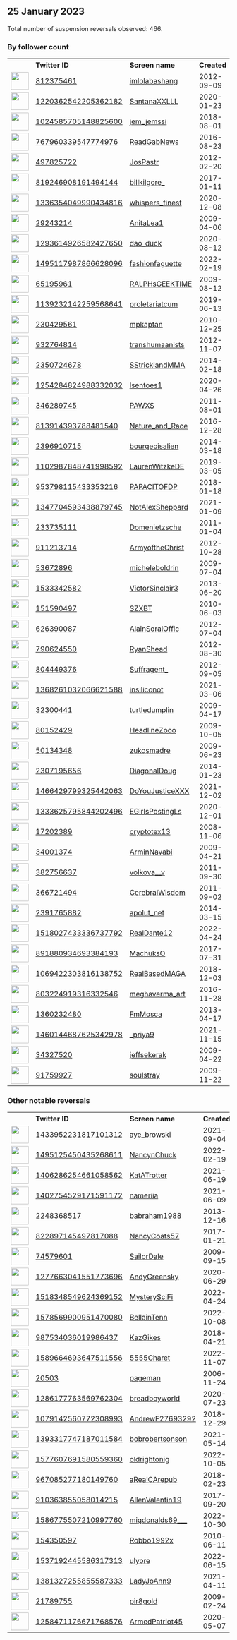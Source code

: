 
## 25 January 2023
Total number of suspension reversals observed: 466.

### By follower count
<table><tr><th></th><th align="left">Twitter ID</th><th align="left">Screen name</th>
<th align="left">Created</th><th align="left">Status</th><th align="left">Suspended</th><th align="left">Followers</th>
<tr><td><a href="https://pbs.twimg.com/profile_images/685238952484208640/ppwlVSwH_normal.png"><img src="https://pbs.twimg.com/profile_images/685238952484208640/ppwlVSwH_normal.png" width="40px" height="40px" align="center"/></a></td><td><a href="https://twitter.com/intent/user?user_id=812375461">812375461</a></td><td><a href="https://twitter.com/imlolabashang">imlolabashang</a></td><td>2012-09-09</td><td align="center"></td><td></td><td>2134168</td></tr>
<tr><td><a href="https://pbs.twimg.com/profile_images/1568421324598530048/EA14IK1P_normal.jpg"><img src="https://pbs.twimg.com/profile_images/1568421324598530048/EA14IK1P_normal.jpg" width="40px" height="40px" align="center"/></a></td><td><a href="https://twitter.com/intent/user?user_id=1220362542205362182">1220362542205362182</a></td><td><a href="https://twitter.com/SantanaXXLLL">SantanaXXLLL</a></td><td>2020-01-23</td><td align="center"></td><td>2023-01-12</td><td>582702</td></tr>
<tr><td><a href="https://pbs.twimg.com/profile_images/1637750489436569600/ZaUcuncR_normal.jpg"><img src="https://pbs.twimg.com/profile_images/1637750489436569600/ZaUcuncR_normal.jpg" width="40px" height="40px" align="center"/></a></td><td><a href="https://twitter.com/intent/user?user_id=1024585705148825600">1024585705148825600</a></td><td><a href="https://twitter.com/jem_jemssi">jem_jemssi</a></td><td>2018-08-01</td><td align="center"></td><td>2022-05-11</td><td>427933</td></tr>
<tr><td><a href="https://pbs.twimg.com/profile_images/1621258715688050688/QSh03KCd_normal.png"><img src="https://pbs.twimg.com/profile_images/1621258715688050688/QSh03KCd_normal.png" width="40px" height="40px" align="center"/></a></td><td><a href="https://twitter.com/intent/user?user_id=767960339547774976">767960339547774976</a></td><td><a href="https://twitter.com/ReadGabNews">ReadGabNews</a></td><td>2016-08-23</td><td align="center">👋</td><td>2022-12-15</td><td>354364</td></tr>
<tr><td><a href="https://pbs.twimg.com/profile_images/1580421572564860928/sLT-8IiI_normal.jpg"><img src="https://pbs.twimg.com/profile_images/1580421572564860928/sLT-8IiI_normal.jpg" width="40px" height="40px" align="center"/></a></td><td><a href="https://twitter.com/intent/user?user_id=497825722">497825722</a></td><td><a href="https://twitter.com/JosPastr">JosPastr</a></td><td>2012-02-20</td><td align="center"></td><td>2022-10-20</td><td>229639</td></tr>
<tr><td><a href="https://pbs.twimg.com/profile_images/1643400203418886144/lFt27u4o_normal.jpg"><img src="https://pbs.twimg.com/profile_images/1643400203418886144/lFt27u4o_normal.jpg" width="40px" height="40px" align="center"/></a></td><td><a href="https://twitter.com/intent/user?user_id=819246908191494144">819246908191494144</a></td><td><a href="https://twitter.com/billkilgore_">billkilgore_</a></td><td>2017-01-11</td><td align="center"></td><td>2022-07-14</td><td>210670</td></tr>
<tr><td><a href="https://pbs.twimg.com/profile_images/1351948846893395968/k846_hdF_normal.jpg"><img src="https://pbs.twimg.com/profile_images/1351948846893395968/k846_hdF_normal.jpg" width="40px" height="40px" align="center"/></a></td><td><a href="https://twitter.com/intent/user?user_id=1336354049990434816">1336354049990434816</a></td><td><a href="https://twitter.com/whispers_finest">whispers_finest</a></td><td>2020-12-08</td><td align="center"></td><td></td><td>136891</td></tr>
<tr><td><a href="https://pbs.twimg.com/profile_images/1100849238538280960/hiSNhOCY_normal.jpg"><img src="https://pbs.twimg.com/profile_images/1100849238538280960/hiSNhOCY_normal.jpg" width="40px" height="40px" align="center"/></a></td><td><a href="https://twitter.com/intent/user?user_id=29243214">29243214</a></td><td><a href="https://twitter.com/AnitaLea1">AnitaLea1</a></td><td>2009-04-06</td><td align="center"></td><td>2022-07-12</td><td>132772</td></tr>
<tr><td><a href="https://pbs.twimg.com/profile_images/1327603831979577348/Ryx8ex9s_normal.jpg"><img src="https://pbs.twimg.com/profile_images/1327603831979577348/Ryx8ex9s_normal.jpg" width="40px" height="40px" align="center"/></a></td><td><a href="https://twitter.com/intent/user?user_id=1293614926582427650">1293614926582427650</a></td><td><a href="https://twitter.com/dao_duck">dao_duck</a></td><td>2020-08-12</td><td align="center"></td><td>2022-12-02</td><td>122000</td></tr>
<tr><td><a href="https://pbs.twimg.com/profile_images/1624464984439681031/QrY7kH3v_normal.jpg"><img src="https://pbs.twimg.com/profile_images/1624464984439681031/QrY7kH3v_normal.jpg" width="40px" height="40px" align="center"/></a></td><td><a href="https://twitter.com/intent/user?user_id=1495117987866628096">1495117987866628096</a></td><td><a href="https://twitter.com/fashionfaguette">fashionfaguette</a></td><td>2022-02-19</td><td align="center"></td><td>2022-11-14</td><td>92086</td></tr>
<tr><td><a href="https://pbs.twimg.com/profile_images/704103540269162496/lVwck4h__normal.jpg"><img src="https://pbs.twimg.com/profile_images/704103540269162496/lVwck4h__normal.jpg" width="40px" height="40px" align="center"/></a></td><td><a href="https://twitter.com/intent/user?user_id=65195961">65195961</a></td><td><a href="https://twitter.com/RALPHsGEEKTIME">RALPHsGEEKTIME</a></td><td>2009-08-12</td><td align="center"></td><td></td><td>86382</td></tr>
<tr><td><a href="https://pbs.twimg.com/profile_images/1387610736726269956/cNE5AcN7_normal.jpg"><img src="https://pbs.twimg.com/profile_images/1387610736726269956/cNE5AcN7_normal.jpg" width="40px" height="40px" align="center"/></a></td><td><a href="https://twitter.com/intent/user?user_id=1139232142259568641">1139232142259568641</a></td><td><a href="https://twitter.com/proletariatcum">proletariatcum</a></td><td>2019-06-13</td><td align="center"></td><td></td><td>83965</td></tr>
<tr><td><a href="https://pbs.twimg.com/profile_images/1647715872021139458/6G3n_K9a_normal.jpg"><img src="https://pbs.twimg.com/profile_images/1647715872021139458/6G3n_K9a_normal.jpg" width="40px" height="40px" align="center"/></a></td><td><a href="https://twitter.com/intent/user?user_id=230429561">230429561</a></td><td><a href="https://twitter.com/mpkaptan">mpkaptan</a></td><td>2010-12-25</td><td align="center"></td><td></td><td>82824</td></tr>
<tr><td><a href="https://pbs.twimg.com/profile_images/1626912564914319360/LQp9dj65_normal.jpg"><img src="https://pbs.twimg.com/profile_images/1626912564914319360/LQp9dj65_normal.jpg" width="40px" height="40px" align="center"/></a></td><td><a href="https://twitter.com/intent/user?user_id=932764814">932764814</a></td><td><a href="https://twitter.com/transhumaanists">transhumaanists</a></td><td>2012-11-07</td><td align="center"></td><td>2022-02-25</td><td>78155</td></tr>
<tr><td><a href="https://pbs.twimg.com/profile_images/1498370140991156229/tHEXMt4E_normal.jpg"><img src="https://pbs.twimg.com/profile_images/1498370140991156229/tHEXMt4E_normal.jpg" width="40px" height="40px" align="center"/></a></td><td><a href="https://twitter.com/intent/user?user_id=2350724678">2350724678</a></td><td><a href="https://twitter.com/SStricklandMMA">SStricklandMMA</a></td><td>2014-02-18</td><td align="center"></td><td>2022-05-27</td><td>75695</td></tr>
<tr><td><a href="https://pbs.twimg.com/profile_images/1540809684550144006/CpIIjElj_normal.jpg"><img src="https://pbs.twimg.com/profile_images/1540809684550144006/CpIIjElj_normal.jpg" width="40px" height="40px" align="center"/></a></td><td><a href="https://twitter.com/intent/user?user_id=1254284824988332032">1254284824988332032</a></td><td><a href="https://twitter.com/lsentoes1">lsentoes1</a></td><td>2020-04-26</td><td align="center"></td><td>2022-08-27</td><td>75658</td></tr>
<tr><td><a href="https://pbs.twimg.com/profile_images/1641515183976636433/jeL980BS_normal.jpg"><img src="https://pbs.twimg.com/profile_images/1641515183976636433/jeL980BS_normal.jpg" width="40px" height="40px" align="center"/></a></td><td><a href="https://twitter.com/intent/user?user_id=346289745">346289745</a></td><td><a href="https://twitter.com/PAWXS">PAWXS</a></td><td>2011-08-01</td><td align="center"></td><td></td><td>74969</td></tr>
<tr><td><a href="https://pbs.twimg.com/profile_images/964120931806228480/hc0qERb-_normal.jpg"><img src="https://pbs.twimg.com/profile_images/964120931806228480/hc0qERb-_normal.jpg" width="40px" height="40px" align="center"/></a></td><td><a href="https://twitter.com/intent/user?user_id=813914393788481540">813914393788481540</a></td><td><a href="https://twitter.com/Nature_and_Race">Nature_and_Race</a></td><td>2016-12-28</td><td align="center"></td><td></td><td>72589</td></tr>
<tr><td><a href="https://pbs.twimg.com/profile_images/1635284830115205121/fmh9rJYs_normal.jpg"><img src="https://pbs.twimg.com/profile_images/1635284830115205121/fmh9rJYs_normal.jpg" width="40px" height="40px" align="center"/></a></td><td><a href="https://twitter.com/intent/user?user_id=2396910715">2396910715</a></td><td><a href="https://twitter.com/bourgeoisalien">bourgeoisalien</a></td><td>2014-03-18</td><td align="center"></td><td>2022-07-19</td><td>71676</td></tr>
<tr><td><a href="https://pbs.twimg.com/profile_images/1623326058324930561/25Mvvuy8_normal.jpg"><img src="https://pbs.twimg.com/profile_images/1623326058324930561/25Mvvuy8_normal.jpg" width="40px" height="40px" align="center"/></a></td><td><a href="https://twitter.com/intent/user?user_id=1102987848741998592">1102987848741998592</a></td><td><a href="https://twitter.com/LaurenWitzkeDE">LaurenWitzkeDE</a></td><td>2019-03-05</td><td align="center">✔️</td><td></td><td>67441</td></tr>
<tr><td><a href="https://pbs.twimg.com/profile_images/1279135215122817027/sLrc6vOp_normal.jpg"><img src="https://pbs.twimg.com/profile_images/1279135215122817027/sLrc6vOp_normal.jpg" width="40px" height="40px" align="center"/></a></td><td><a href="https://twitter.com/intent/user?user_id=953798115433353216">953798115433353216</a></td><td><a href="https://twitter.com/PAPACITOFDP">PAPACITOFDP</a></td><td>2018-01-18</td><td align="center">👋</td><td></td><td>67169</td></tr>
<tr><td><a href="https://pbs.twimg.com/profile_images/1487403801715822592/xL9kxKCI_normal.jpg"><img src="https://pbs.twimg.com/profile_images/1487403801715822592/xL9kxKCI_normal.jpg" width="40px" height="40px" align="center"/></a></td><td><a href="https://twitter.com/intent/user?user_id=1347704593438879745">1347704593438879745</a></td><td><a href="https://twitter.com/NotAlexSheppard">NotAlexSheppard</a></td><td>2021-01-09</td><td align="center"></td><td>2022-03-12</td><td>66840</td></tr>
<tr><td><a href="https://pbs.twimg.com/profile_images/1361085511272706051/sb00xSA6_normal.jpg"><img src="https://pbs.twimg.com/profile_images/1361085511272706051/sb00xSA6_normal.jpg" width="40px" height="40px" align="center"/></a></td><td><a href="https://twitter.com/intent/user?user_id=233735111">233735111</a></td><td><a href="https://twitter.com/Domenietzsche">Domenietzsche</a></td><td>2011-01-04</td><td align="center"></td><td>2022-05-01</td><td>66818</td></tr>
<tr><td><a href="https://pbs.twimg.com/profile_images/1323357452050567168/DPTC-8jE_normal.jpg"><img src="https://pbs.twimg.com/profile_images/1323357452050567168/DPTC-8jE_normal.jpg" width="40px" height="40px" align="center"/></a></td><td><a href="https://twitter.com/intent/user?user_id=911213714">911213714</a></td><td><a href="https://twitter.com/ArmyoftheChrist">ArmyoftheChrist</a></td><td>2012-10-28</td><td align="center"></td><td></td><td>65985</td></tr>
<tr><td><a href="https://pbs.twimg.com/profile_images/634845586286604289/iVgjS1Gj_normal.jpg"><img src="https://pbs.twimg.com/profile_images/634845586286604289/iVgjS1Gj_normal.jpg" width="40px" height="40px" align="center"/></a></td><td><a href="https://twitter.com/intent/user?user_id=53672896">53672896</a></td><td><a href="https://twitter.com/micheleboldrin">micheleboldrin</a></td><td>2009-07-04</td><td align="center"></td><td>2022-07-06</td><td>63806</td></tr>
<tr><td><a href="https://pbs.twimg.com/profile_images/423956121548636160/q6fonBdY_normal.jpeg"><img src="https://pbs.twimg.com/profile_images/423956121548636160/q6fonBdY_normal.jpeg" width="40px" height="40px" align="center"/></a></td><td><a href="https://twitter.com/intent/user?user_id=1533342582">1533342582</a></td><td><a href="https://twitter.com/VictorSinclair3">VictorSinclair3</a></td><td>2013-06-20</td><td align="center"></td><td>2022-07-31</td><td>63253</td></tr>
<tr><td><a href="https://pbs.twimg.com/profile_images/1531107247383797760/q3YwaCLu_normal.jpg"><img src="https://pbs.twimg.com/profile_images/1531107247383797760/q3YwaCLu_normal.jpg" width="40px" height="40px" align="center"/></a></td><td><a href="https://twitter.com/intent/user?user_id=151590497">151590497</a></td><td><a href="https://twitter.com/SZXBT">SZXBT</a></td><td>2010-06-03</td><td align="center"></td><td>2022-06-10</td><td>62393</td></tr>
<tr><td><a href="https://pbs.twimg.com/profile_images/1153617218355249153/lN7rhlZ1_normal.jpg"><img src="https://pbs.twimg.com/profile_images/1153617218355249153/lN7rhlZ1_normal.jpg" width="40px" height="40px" align="center"/></a></td><td><a href="https://twitter.com/intent/user?user_id=626390087">626390087</a></td><td><a href="https://twitter.com/AlainSoralOffic">AlainSoralOffic</a></td><td>2012-07-04</td><td align="center"></td><td></td><td>61700</td></tr>
<tr><td><a href="https://pbs.twimg.com/profile_images/1634237859908710400/N3_gPfFx_normal.jpg"><img src="https://pbs.twimg.com/profile_images/1634237859908710400/N3_gPfFx_normal.jpg" width="40px" height="40px" align="center"/></a></td><td><a href="https://twitter.com/intent/user?user_id=790624550">790624550</a></td><td><a href="https://twitter.com/RyanShead">RyanShead</a></td><td>2012-08-30</td><td align="center"></td><td>2022-09-01</td><td>60645</td></tr>
<tr><td><a href="https://pbs.twimg.com/profile_images/1284989864925159425/7NSrZLgO_normal.jpg"><img src="https://pbs.twimg.com/profile_images/1284989864925159425/7NSrZLgO_normal.jpg" width="40px" height="40px" align="center"/></a></td><td><a href="https://twitter.com/intent/user?user_id=804449376">804449376</a></td><td><a href="https://twitter.com/Suffragent_">Suffragent_</a></td><td>2012-09-05</td><td align="center">🔒</td><td></td><td>60435</td></tr>
<tr><td><a href="https://pbs.twimg.com/profile_images/1629876209994682368/k5a_PTN2_normal.jpg"><img src="https://pbs.twimg.com/profile_images/1629876209994682368/k5a_PTN2_normal.jpg" width="40px" height="40px" align="center"/></a></td><td><a href="https://twitter.com/intent/user?user_id=1368261032066621588">1368261032066621588</a></td><td><a href="https://twitter.com/insiliconot">insiliconot</a></td><td>2021-03-06</td><td align="center">🔒</td><td>2022-07-25</td><td>59887</td></tr>
<tr><td><a href="https://pbs.twimg.com/profile_images/1633634486385790976/kTwk9re__normal.jpg"><img src="https://pbs.twimg.com/profile_images/1633634486385790976/kTwk9re__normal.jpg" width="40px" height="40px" align="center"/></a></td><td><a href="https://twitter.com/intent/user?user_id=32300441">32300441</a></td><td><a href="https://twitter.com/turtledumplin">turtledumplin</a></td><td>2009-04-17</td><td align="center"></td><td></td><td>59835</td></tr>
<tr><td><a href="https://pbs.twimg.com/profile_images/789936012810002432/JG2xnaVB_normal.jpg"><img src="https://pbs.twimg.com/profile_images/789936012810002432/JG2xnaVB_normal.jpg" width="40px" height="40px" align="center"/></a></td><td><a href="https://twitter.com/intent/user?user_id=80152429">80152429</a></td><td><a href="https://twitter.com/HeadlineZooo">HeadlineZooo</a></td><td>2009-10-05</td><td align="center"></td><td>2022-10-01</td><td>56678</td></tr>
<tr><td><a href="https://pbs.twimg.com/profile_images/1644226293603418113/GGSqxG_p_normal.jpg"><img src="https://pbs.twimg.com/profile_images/1644226293603418113/GGSqxG_p_normal.jpg" width="40px" height="40px" align="center"/></a></td><td><a href="https://twitter.com/intent/user?user_id=50134348">50134348</a></td><td><a href="https://twitter.com/zukosmadre">zukosmadre</a></td><td>2009-06-23</td><td align="center"></td><td>2022-06-16</td><td>56398</td></tr>
<tr><td><a href="https://pbs.twimg.com/profile_images/1618290029121380353/UU2cdCd0_normal.jpg"><img src="https://pbs.twimg.com/profile_images/1618290029121380353/UU2cdCd0_normal.jpg" width="40px" height="40px" align="center"/></a></td><td><a href="https://twitter.com/intent/user?user_id=2307195656">2307195656</a></td><td><a href="https://twitter.com/DiagonalDoug">DiagonalDoug</a></td><td>2014-01-23</td><td align="center"></td><td></td><td>55947</td></tr>
<tr><td><a href="https://pbs.twimg.com/profile_images/1466790878349905922/ZB9TdQHe_normal.jpg"><img src="https://pbs.twimg.com/profile_images/1466790878349905922/ZB9TdQHe_normal.jpg" width="40px" height="40px" align="center"/></a></td><td><a href="https://twitter.com/intent/user?user_id=1466429799325442063">1466429799325442063</a></td><td><a href="https://twitter.com/DoYouJusticeXXX">DoYouJusticeXXX</a></td><td>2021-12-02</td><td align="center"></td><td>2022-12-26</td><td>55380</td></tr>
<tr><td><a href="https://pbs.twimg.com/profile_images/1636548921139896323/jRKUj-QL_normal.jpg"><img src="https://pbs.twimg.com/profile_images/1636548921139896323/jRKUj-QL_normal.jpg" width="40px" height="40px" align="center"/></a></td><td><a href="https://twitter.com/intent/user?user_id=1333625795844202496">1333625795844202496</a></td><td><a href="https://twitter.com/EGirlsPostingLs">EGirlsPostingLs</a></td><td>2020-12-01</td><td align="center">👋</td><td></td><td>52984</td></tr>
<tr><td><a href="https://pbs.twimg.com/profile_images/1442214349863485442/CJrPqqa2_normal.jpg"><img src="https://pbs.twimg.com/profile_images/1442214349863485442/CJrPqqa2_normal.jpg" width="40px" height="40px" align="center"/></a></td><td><a href="https://twitter.com/intent/user?user_id=17202389">17202389</a></td><td><a href="https://twitter.com/cryptotex13">cryptotex13</a></td><td>2008-11-06</td><td align="center"></td><td>2022-02-13</td><td>52914</td></tr>
<tr><td><a href="https://pbs.twimg.com/profile_images/1619385657419497477/Vy-kF2Vw_normal.jpg"><img src="https://pbs.twimg.com/profile_images/1619385657419497477/Vy-kF2Vw_normal.jpg" width="40px" height="40px" align="center"/></a></td><td><a href="https://twitter.com/intent/user?user_id=34001374">34001374</a></td><td><a href="https://twitter.com/ArminNavabi">ArminNavabi</a></td><td>2009-04-21</td><td align="center"></td><td></td><td>52296</td></tr>
<tr><td><a href="https://pbs.twimg.com/profile_images/1398696311923384325/h353x7-r_normal.jpg"><img src="https://pbs.twimg.com/profile_images/1398696311923384325/h353x7-r_normal.jpg" width="40px" height="40px" align="center"/></a></td><td><a href="https://twitter.com/intent/user?user_id=382756637">382756637</a></td><td><a href="https://twitter.com/volkova__v">volkova__v</a></td><td>2011-09-30</td><td align="center"></td><td></td><td>51383</td></tr>
<tr><td><a href="https://pbs.twimg.com/profile_images/1620775736293441538/yV60oP4s_normal.jpg"><img src="https://pbs.twimg.com/profile_images/1620775736293441538/yV60oP4s_normal.jpg" width="40px" height="40px" align="center"/></a></td><td><a href="https://twitter.com/intent/user?user_id=366721494">366721494</a></td><td><a href="https://twitter.com/CerebralWisdom">CerebralWisdom</a></td><td>2011-09-02</td><td align="center"></td><td>2022-09-17</td><td>51167</td></tr>
<tr><td><a href="https://pbs.twimg.com/profile_images/1429725384682184707/QVGDBuU7_normal.jpg"><img src="https://pbs.twimg.com/profile_images/1429725384682184707/QVGDBuU7_normal.jpg" width="40px" height="40px" align="center"/></a></td><td><a href="https://twitter.com/intent/user?user_id=2391765882">2391765882</a></td><td><a href="https://twitter.com/apolut_net">apolut_net</a></td><td>2014-03-15</td><td align="center"></td><td>2022-03-19</td><td>50351</td></tr>
<tr><td><a href="https://pbs.twimg.com/profile_images/1629610362151768064/snOmk2jb_normal.jpg"><img src="https://pbs.twimg.com/profile_images/1629610362151768064/snOmk2jb_normal.jpg" width="40px" height="40px" align="center"/></a></td><td><a href="https://twitter.com/intent/user?user_id=1518027433336737792">1518027433336737792</a></td><td><a href="https://twitter.com/RealDante12">RealDante12</a></td><td>2022-04-24</td><td align="center">🚫</td><td>2022-11-21</td><td>49188</td></tr>
<tr><td><a href="https://pbs.twimg.com/profile_images/1620503399539122201/hfd4yA9k_normal.jpg"><img src="https://pbs.twimg.com/profile_images/1620503399539122201/hfd4yA9k_normal.jpg" width="40px" height="40px" align="center"/></a></td><td><a href="https://twitter.com/intent/user?user_id=891880934693384193">891880934693384193</a></td><td><a href="https://twitter.com/MachuksO">MachuksO</a></td><td>2017-07-31</td><td align="center"></td><td>2022-10-30</td><td>49103</td></tr>
<tr><td><a href="https://pbs.twimg.com/profile_images/1624965385786204160/h34j3gfB_normal.jpg"><img src="https://pbs.twimg.com/profile_images/1624965385786204160/h34j3gfB_normal.jpg" width="40px" height="40px" align="center"/></a></td><td><a href="https://twitter.com/intent/user?user_id=1069422303816138752">1069422303816138752</a></td><td><a href="https://twitter.com/RealBasedMAGA">RealBasedMAGA</a></td><td>2018-12-03</td><td align="center"></td><td></td><td>48783</td></tr>
<tr><td><a href="https://pbs.twimg.com/profile_images/1574887137434124288/aiywyIRv_normal.jpg"><img src="https://pbs.twimg.com/profile_images/1574887137434124288/aiywyIRv_normal.jpg" width="40px" height="40px" align="center"/></a></td><td><a href="https://twitter.com/intent/user?user_id=803224919316332546">803224919316332546</a></td><td><a href="https://twitter.com/meghaverma_art">meghaverma_art</a></td><td>2016-11-28</td><td align="center"></td><td>2022-11-14</td><td>48681</td></tr>
<tr><td><a href="https://pbs.twimg.com/profile_images/1359482750701621251/uOXqxj-y_normal.jpg"><img src="https://pbs.twimg.com/profile_images/1359482750701621251/uOXqxj-y_normal.jpg" width="40px" height="40px" align="center"/></a></td><td><a href="https://twitter.com/intent/user?user_id=1360232480">1360232480</a></td><td><a href="https://twitter.com/FmMosca">FmMosca</a></td><td>2013-04-17</td><td align="center"></td><td>2022-05-25</td><td>47594</td></tr>
<tr><td><a href="https://pbs.twimg.com/profile_images/1591368608336470017/zJEV7CQ-_normal.jpg"><img src="https://pbs.twimg.com/profile_images/1591368608336470017/zJEV7CQ-_normal.jpg" width="40px" height="40px" align="center"/></a></td><td><a href="https://twitter.com/intent/user?user_id=1460144687625342978">1460144687625342978</a></td><td><a href="https://twitter.com/_priya9">_priya9</a></td><td>2021-11-15</td><td align="center">🚫</td><td>2023-01-19</td><td>44245</td></tr>
<tr><td><a href="https://pbs.twimg.com/profile_images/1647889732456595457/pIeL1nDz_normal.jpg"><img src="https://pbs.twimg.com/profile_images/1647889732456595457/pIeL1nDz_normal.jpg" width="40px" height="40px" align="center"/></a></td><td><a href="https://twitter.com/intent/user?user_id=34327520">34327520</a></td><td><a href="https://twitter.com/jeffsekerak">jeffsekerak</a></td><td>2009-04-22</td><td align="center"></td><td>2022-03-27</td><td>44148</td></tr>
<tr><td><a href="https://pbs.twimg.com/profile_images/655498831426097152/hrA9Gdkn_normal.jpg"><img src="https://pbs.twimg.com/profile_images/655498831426097152/hrA9Gdkn_normal.jpg" width="40px" height="40px" align="center"/></a></td><td><a href="https://twitter.com/intent/user?user_id=91759927">91759927</a></td><td><a href="https://twitter.com/soulstray">soulstray</a></td><td>2009-11-22</td><td align="center"></td><td>2022-04-07</td><td>43705</td></tr>
</table>

### Other notable reversals
<table><tr><th></th><th align="left">Twitter ID</th><th align="left">Screen name</th>
<th align="left">Created</th><th align="left">Status</th><th align="left">Suspended</th><th align="left">Followers</th>
<tr><td><a href="https://pbs.twimg.com/profile_images/1433963347809087488/2Wgwy3AF_normal.jpg"><img src="https://pbs.twimg.com/profile_images/1433963347809087488/2Wgwy3AF_normal.jpg" width="40px" height="40px" align="center"/></a></td><td><a href="https://twitter.com/intent/user?user_id=1433952231817101312">1433952231817101312</a></td><td><a href="https://twitter.com/aye_browski">aye_browski</a></td><td>2021-09-04</td><td align="center"></td><td>2023-01-21</td><td>393</td></tr>
<tr><td><a href="https://pbs.twimg.com/profile_images/1495133295704780804/dZRxDemM_normal.jpg"><img src="https://pbs.twimg.com/profile_images/1495133295704780804/dZRxDemM_normal.jpg" width="40px" height="40px" align="center"/></a></td><td><a href="https://twitter.com/intent/user?user_id=1495125450435268611">1495125450435268611</a></td><td><a href="https://twitter.com/NancynChuck">NancynChuck</a></td><td>2022-02-19</td><td align="center"></td><td>2023-01-10</td><td>16</td></tr>
<tr><td><a href="https://pbs.twimg.com/profile_images/1557876510064795658/qHpwCg3R_normal.jpg"><img src="https://pbs.twimg.com/profile_images/1557876510064795658/qHpwCg3R_normal.jpg" width="40px" height="40px" align="center"/></a></td><td><a href="https://twitter.com/intent/user?user_id=1406286254661058562">1406286254661058562</a></td><td><a href="https://twitter.com/KatATrotter">KatATrotter</a></td><td>2021-06-19</td><td align="center"></td><td>2023-01-25</td><td>2470</td></tr>
<tr><td><a href="https://pbs.twimg.com/profile_images/1628113093011156992/OEj6Pvwv_normal.jpg"><img src="https://pbs.twimg.com/profile_images/1628113093011156992/OEj6Pvwv_normal.jpg" width="40px" height="40px" align="center"/></a></td><td><a href="https://twitter.com/intent/user?user_id=1402754529171591172">1402754529171591172</a></td><td><a href="https://twitter.com/nameriia">nameriia</a></td><td>2021-06-09</td><td align="center">🔒👋</td><td>2022-12-19</td><td>51</td></tr>
<tr><td><a href="https://pbs.twimg.com/profile_images/1278525899273498626/YkBe6WQL_normal.jpg"><img src="https://pbs.twimg.com/profile_images/1278525899273498626/YkBe6WQL_normal.jpg" width="40px" height="40px" align="center"/></a></td><td><a href="https://twitter.com/intent/user?user_id=2248368517">2248368517</a></td><td><a href="https://twitter.com/babraham1988">babraham1988</a></td><td>2013-12-16</td><td align="center"></td><td>2023-01-18</td><td>1041</td></tr>
<tr><td><a href="https://pbs.twimg.com/profile_images/1616391279222333440/O2Fk5knr_normal.jpg"><img src="https://pbs.twimg.com/profile_images/1616391279222333440/O2Fk5knr_normal.jpg" width="40px" height="40px" align="center"/></a></td><td><a href="https://twitter.com/intent/user?user_id=822897145497817088">822897145497817088</a></td><td><a href="https://twitter.com/NancyCoats57">NancyCoats57</a></td><td>2017-01-21</td><td align="center">🚫</td><td>2023-01-20</td><td>10789</td></tr>
<tr><td><a href="https://pbs.twimg.com/profile_images/3454191020/133912a02b704f8fbcae72f00ba1830a_normal.jpeg"><img src="https://pbs.twimg.com/profile_images/3454191020/133912a02b704f8fbcae72f00ba1830a_normal.jpeg" width="40px" height="40px" align="center"/></a></td><td><a href="https://twitter.com/intent/user?user_id=74579601">74579601</a></td><td><a href="https://twitter.com/SailorDale">SailorDale</a></td><td>2009-09-15</td><td align="center"></td><td>2023-01-10</td><td>1872</td></tr>
<tr><td><a href="https://pbs.twimg.com/profile_images/1277664044753838080/P7ejmz1__normal.jpg"><img src="https://pbs.twimg.com/profile_images/1277664044753838080/P7ejmz1__normal.jpg" width="40px" height="40px" align="center"/></a></td><td><a href="https://twitter.com/intent/user?user_id=1277663041551773696">1277663041551773696</a></td><td><a href="https://twitter.com/AndyGreensky">AndyGreensky</a></td><td>2020-06-29</td><td align="center"></td><td>2023-01-25</td><td>4881</td></tr>
<tr><td><a href="https://abs.twimg.com/sticky/default_profile_images/default_profile_normal.png"><img src="https://abs.twimg.com/sticky/default_profile_images/default_profile_normal.png" width="40px" height="40px" align="center"/></a></td><td><a href="https://twitter.com/intent/user?user_id=1518348549624369152">1518348549624369152</a></td><td><a href="https://twitter.com/MysterySciFi">MysterySciFi</a></td><td>2022-04-24</td><td align="center"></td><td>2022-12-02</td><td>119</td></tr>
<tr><td><a href="https://pbs.twimg.com/profile_images/1586152616203010048/sX_4ST7T_normal.jpg"><img src="https://pbs.twimg.com/profile_images/1586152616203010048/sX_4ST7T_normal.jpg" width="40px" height="40px" align="center"/></a></td><td><a href="https://twitter.com/intent/user?user_id=1578569900951470080">1578569900951470080</a></td><td><a href="https://twitter.com/BellainTenn">BellainTenn</a></td><td>2022-10-08</td><td align="center"></td><td>2022-12-16</td><td>109</td></tr>
<tr><td><a href="https://pbs.twimg.com/profile_images/1634363598326857728/6OZoyoh1_normal.jpg"><img src="https://pbs.twimg.com/profile_images/1634363598326857728/6OZoyoh1_normal.jpg" width="40px" height="40px" align="center"/></a></td><td><a href="https://twitter.com/intent/user?user_id=987534036019986437">987534036019986437</a></td><td><a href="https://twitter.com/KazGikes">KazGikes</a></td><td>2018-04-21</td><td align="center"></td><td>2022-12-20</td><td>35</td></tr>
<tr><td><a href="https://pbs.twimg.com/profile_images/1589665323002773504/6YunmH_h_normal.jpg"><img src="https://pbs.twimg.com/profile_images/1589665323002773504/6YunmH_h_normal.jpg" width="40px" height="40px" align="center"/></a></td><td><a href="https://twitter.com/intent/user?user_id=1589664693647511556">1589664693647511556</a></td><td><a href="https://twitter.com/5555Charet">5555Charet</a></td><td>2022-11-07</td><td align="center"></td><td>2023-01-13</td><td>5</td></tr>
<tr><td><a href="https://pbs.twimg.com/profile_images/1363049185117806594/tnadUgYg_normal.jpg"><img src="https://pbs.twimg.com/profile_images/1363049185117806594/tnadUgYg_normal.jpg" width="40px" height="40px" align="center"/></a></td><td><a href="https://twitter.com/intent/user?user_id=20503">20503</a></td><td><a href="https://twitter.com/pageman">pageman</a></td><td>2006-11-24</td><td align="center"></td><td>2023-01-24</td><td>4185</td></tr>
<tr><td><a href="https://pbs.twimg.com/profile_images/1476462590842720257/1VchxlxD_normal.jpg"><img src="https://pbs.twimg.com/profile_images/1476462590842720257/1VchxlxD_normal.jpg" width="40px" height="40px" align="center"/></a></td><td><a href="https://twitter.com/intent/user?user_id=1286177763569762304">1286177763569762304</a></td><td><a href="https://twitter.com/breadboyworld">breadboyworld</a></td><td>2020-07-23</td><td align="center"></td><td>2023-01-06</td><td>47</td></tr>
<tr><td><a href="https://pbs.twimg.com/profile_images/1431177370891919363/2HABXLD7_normal.jpg"><img src="https://pbs.twimg.com/profile_images/1431177370891919363/2HABXLD7_normal.jpg" width="40px" height="40px" align="center"/></a></td><td><a href="https://twitter.com/intent/user?user_id=1079142560772308993">1079142560772308993</a></td><td><a href="https://twitter.com/AndrewF27693292">AndrewF27693292</a></td><td>2018-12-29</td><td align="center"></td><td>2023-01-25</td><td>15208</td></tr>
<tr><td><a href="https://pbs.twimg.com/profile_images/1423707319695675402/7iK7zBLj_normal.jpg"><img src="https://pbs.twimg.com/profile_images/1423707319695675402/7iK7zBLj_normal.jpg" width="40px" height="40px" align="center"/></a></td><td><a href="https://twitter.com/intent/user?user_id=1393317747187011584">1393317747187011584</a></td><td><a href="https://twitter.com/bobrobertsonson">bobrobertsonson</a></td><td>2021-05-14</td><td align="center"></td><td>2023-01-01</td><td>25</td></tr>
<tr><td><a href="https://pbs.twimg.com/profile_images/1577610741724590080/fuZ8jrg-_normal.jpg"><img src="https://pbs.twimg.com/profile_images/1577610741724590080/fuZ8jrg-_normal.jpg" width="40px" height="40px" align="center"/></a></td><td><a href="https://twitter.com/intent/user?user_id=1577607691580559360">1577607691580559360</a></td><td><a href="https://twitter.com/oldrightonig">oldrightonig</a></td><td>2022-10-05</td><td align="center"></td><td>2023-01-17</td><td>36</td></tr>
<tr><td><a href="https://pbs.twimg.com/profile_images/1487118627312599040/TKivZDzj_normal.jpg"><img src="https://pbs.twimg.com/profile_images/1487118627312599040/TKivZDzj_normal.jpg" width="40px" height="40px" align="center"/></a></td><td><a href="https://twitter.com/intent/user?user_id=967085277180149760">967085277180149760</a></td><td><a href="https://twitter.com/aRealCArepub">aRealCArepub</a></td><td>2018-02-23</td><td align="center"></td><td>2022-10-08</td><td>42988</td></tr>
<tr><td><a href="https://pbs.twimg.com/profile_images/1643487975601217536/Ww3JoCw__normal.jpg"><img src="https://pbs.twimg.com/profile_images/1643487975601217536/Ww3JoCw__normal.jpg" width="40px" height="40px" align="center"/></a></td><td><a href="https://twitter.com/intent/user?user_id=910363855058014215">910363855058014215</a></td><td><a href="https://twitter.com/AllenValentin19">AllenValentin19</a></td><td>2017-09-20</td><td align="center"></td><td>2022-12-13</td><td>495</td></tr>
<tr><td><a href="https://pbs.twimg.com/profile_images/1596062590186278912/_KnwO-BL_normal.jpg"><img src="https://pbs.twimg.com/profile_images/1596062590186278912/_KnwO-BL_normal.jpg" width="40px" height="40px" align="center"/></a></td><td><a href="https://twitter.com/intent/user?user_id=1586775507210997760">1586775507210997760</a></td><td><a href="https://twitter.com/migdonalds69___">migdonalds69___</a></td><td>2022-10-30</td><td align="center">🔒👋</td><td>2022-12-04</td><td>137</td></tr>
<tr><td><a href="https://pbs.twimg.com/profile_images/1268245486944821253/TQcso_w3_normal.jpg"><img src="https://pbs.twimg.com/profile_images/1268245486944821253/TQcso_w3_normal.jpg" width="40px" height="40px" align="center"/></a></td><td><a href="https://twitter.com/intent/user?user_id=154350597">154350597</a></td><td><a href="https://twitter.com/Robbo1992x">Robbo1992x</a></td><td>2010-06-11</td><td align="center"></td><td>2022-08-11</td><td>39954</td></tr>
<tr><td><a href="https://pbs.twimg.com/profile_images/1632512267345338369/y8cMofEy_normal.jpg"><img src="https://pbs.twimg.com/profile_images/1632512267345338369/y8cMofEy_normal.jpg" width="40px" height="40px" align="center"/></a></td><td><a href="https://twitter.com/intent/user?user_id=1537192445586317313">1537192445586317313</a></td><td><a href="https://twitter.com/ulyore">ulyore</a></td><td>2022-06-15</td><td align="center"></td><td>2023-01-24</td><td>53</td></tr>
<tr><td><a href="https://pbs.twimg.com/profile_images/1381327883935875076/dbeGnkPc_normal.jpg"><img src="https://pbs.twimg.com/profile_images/1381327883935875076/dbeGnkPc_normal.jpg" width="40px" height="40px" align="center"/></a></td><td><a href="https://twitter.com/intent/user?user_id=1381327255855587333">1381327255855587333</a></td><td><a href="https://twitter.com/LadyJoAnn9">LadyJoAnn9</a></td><td>2021-04-11</td><td align="center"></td><td>2023-01-15</td><td>1396</td></tr>
<tr><td><a href="https://pbs.twimg.com/profile_images/781315892575555584/t8OjFRUR_normal.jpg"><img src="https://pbs.twimg.com/profile_images/781315892575555584/t8OjFRUR_normal.jpg" width="40px" height="40px" align="center"/></a></td><td><a href="https://twitter.com/intent/user?user_id=21789755">21789755</a></td><td><a href="https://twitter.com/pir8gold">pir8gold</a></td><td>2009-02-24</td><td align="center"></td><td>2022-08-24</td><td>31722</td></tr>
<tr><td><a href="https://pbs.twimg.com/profile_images/1621232453481267202/uefmdRZI_normal.jpg"><img src="https://pbs.twimg.com/profile_images/1621232453481267202/uefmdRZI_normal.jpg" width="40px" height="40px" align="center"/></a></td><td><a href="https://twitter.com/intent/user?user_id=1258471176671768576">1258471176671768576</a></td><td><a href="https://twitter.com/ArmedPatriot45">ArmedPatriot45</a></td><td>2020-05-07</td><td align="center"></td><td>2022-08-21</td><td>43539</td></tr>
</table>
